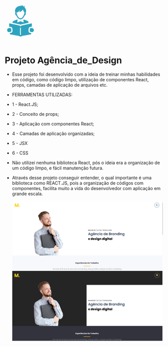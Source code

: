 <html>
<div>
    <img src="./public/assets/OIP.jpeg" width="100"/>
    <br></br>
</div>

# Projeto Agência_de_Design

- Esse projeto foi desenvolvido com a ideia de treinar minhas habilidades em código, como código limpo, utilização de componentes React, props, camadas de aplicação de arquivos etc.

- FERRAMENTAS UTILIZADAS:

 - 1 - React.JS;
 - 2 - Conceito de props;
 - 3 - Aplicação com componentes React;
 - 4 - Camadas de aplicação organizadas;
 - 5 - JSX
 - 6 - CSS

- Não utilizei nenhuma biblioteca React, pós o ideia era a organização de um código limpo, e fácil manutenção futura.

- Através desse projeto conseguir entender, o qual importante é uma biblioteca como REACT.JS, pois a organização de códigos com componentes, facilita muito a vida do desenvolvedor com aplicação em grande escala.


    <div>
    <a href="https://agencia-design.vercel.app/">
        <img src="./public/assets/Theme_light.png" alt='Print light'/>
        <img src="./public/assets/Theme_Dark.png" alt="Print Dark"/>
        </a>
    </div>
</html>


